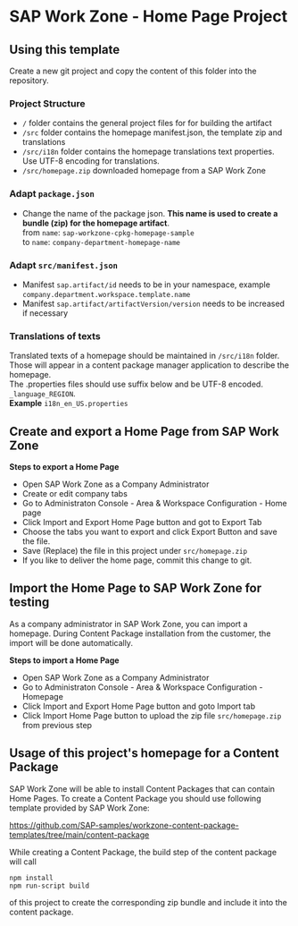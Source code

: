 # SAP Work Zone - Home Page Project

## Using this template

Create a new git project and copy the content of this folder into the repository.

### Project Structure

- `/` folder contains the general project files for for building the artifact
- `/src` folder contains the homepage manifest.json, the template zip and translations
- `/src/i18n` folder contains the homepage translations text properties. Use UTF-8 encoding for translations.
- `/src/homepage.zip` downloaded homepage from a SAP Work Zone

### Adapt `package.json`

- Change the name of the package json. **This name is used to create a bundle (zip) for the homepage artifact**.  
  from `name`: `sap-workzone-cpkg-homepage-sample`  
  to `name`: `company-department-homepage-name`

### Adapt `src/manifest.json`

- Manifest `sap.artifact/id` needs to be in your namespace, example `company.department.workspace.template.name`
- Manifest `sap.artifact/artifactVersion/version` needs to be increased if necessary

### Translations of texts

Translated texts of a homepage should be maintained in `/src/i18n` folder. Those will appear in a content package manager application to describe the homepage.  
The .properties files should use suffix below and be UTF-8 encoded.
`_language_REGION`.  
**Example**
`i18n_en_US.properties`

## Create and export a Home Page from SAP Work Zone

**Steps to export a Home Page**

- Open SAP Work Zone as a Company Administrator
- Create or edit company tabs
- Go to Administraton Console - Area & Workspace Configuration - Home page
- Click Import and Export Home Page button and got to Export Tab
- Choose the tabs you want to export and click Export Button and save the file.
- Save (Replace) the file in this project under `src/homepage.zip`
- If you like to deliver the home page, commit this change to git.

## Import the Home Page to SAP Work Zone for testing

As a company administrator in SAP Work Zone, you can import a homepage. During Content Package installation from the customer, the import will be done automatically.

**Steps to import a Home Page**

- Open SAP Work Zone as a Company Administrator
- Go to Administraton Console - Area & Workspace Configuration - Homepage
- Click Import and Export Home Page button and goto Import tab
- Click Import Home Page button to upload the zip file `src/homepage.zip` from previous step

## Usage of this project's homepage for a Content Package

SAP Work Zone will be able to install Content Packages that can contain Home Pages.
To create a Content Package you should use following template provided by SAP Work Zone:

https://github.com/SAP-samples/workzone-content-package-templates/tree/main/content-package

While creating a Content Package, the build step of the content package will call

`npm install`  
`npm run-script build`

of this project to create the corresponding zip bundle and include it into the content package.
